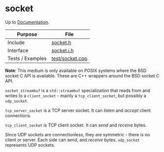 # socket

Up to [Documentation](../README.md).

Purpose          | File
---------------- | ----
Include          | [socket.h](../../src/socket.h)
Interface        | [socket.i.h](../../src/i/socket.i.h)
Tests / Examples | [test/socket.cpp](../../test/socket.cpp)

__Note__: This medium is only available on POSIX systems where the BSD socket C API is available.
These are C++ wrappers around the BSD socket C API.

`socket_streambuf` is a `std::streambuf` specialization that reads from and writes to a `client_socket` - mainly a `tcp_client_socket`, but possibly a `udp_socket`.

`tcp_server_socket` is a TCP server socket.
It can _listen_ and _accept_ client connections.

`tcp_client_socket` is TCP client socket.
It can _send_ and _receive_ bytes.

Since UDP sockets are connectionless, they are symmetric - there is no client or server.
Each side can _send_, and _receive_ bytes.
`udp_socket` represents UDP sockets.
